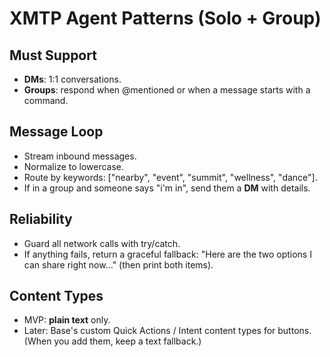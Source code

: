 # XMTP Agent Patterns (Solo + Group)

## Must Support
- **DMs**: 1:1 conversations.
- **Groups**: respond when @mentioned or when a message starts with a command.

## Message Loop
- Stream inbound messages.
- Normalize to lowercase.
- Route by keywords: ["nearby", "event", "summit", "wellness", "dance"].
- If in a group and someone says "i'm in", send them a **DM** with details.

## Reliability
- Guard all network calls with try/catch.
- If anything fails, return a graceful fallback:
  "Here are the two options I can share right now…" (then print both items).

## Content Types
- MVP: **plain text** only.
- Later: Base's custom Quick Actions / Intent content types for buttons. (When you add them, keep a text fallback.) 